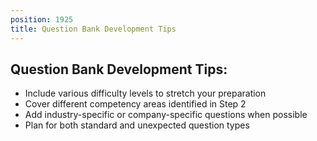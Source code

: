 ```yaml
---
position: 1925
title: Question Bank Development Tips
---
```


## Question Bank Development Tips:



- Include various difficulty levels to stretch your preparation
- Cover different competency areas identified in Step 2
- Add industry-specific or company-specific questions when possible
- Plan for both standard and unexpected question types